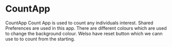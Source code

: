 # CountApp
CountApp
Count App is used to count any individuals interest.
Shared Preferences are used in this app.
There are different colours which are used to change the background colour.
Welso have reset button which we cann use to to count from the starting.
